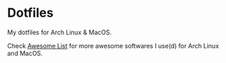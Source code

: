 # Dotfiles

My dotfiles for Arch Linux & MacOS.

Check [Awesome List](https://github.com/yshenfab/dotfiles/blob/master/awesome.md) for more awesome softwares I use(d) for Arch Linux and MacOS.
